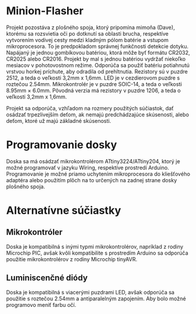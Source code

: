 # Minion-Flasher


Projekt pozostáva z plošného spoja, ktorý pripomína mimoňa (Dave), ktorému sa rozsvietia oči po dotknutí sa oblasti brucha, respektíve vytvorením vodivej cesty medzi kladným pólom batérie a vstupom mikroprocesora. To je predpokladom správnej funkčnosti detekcie dotyku. Napájaný je jednou gombíkovou batériou, ktorá môže byť formátu CR2032, CR2025 alebo CR2016. Projekt by mal s jednou batériou vydržať niekoľko mesiacov v pohotovostnom režime. Odporúča sa použiť batériu potiahnutú vrstvou horkej príchute, aby odradila od prehltnutia. Rezistory sú v puzdre 2512, a teda o veľkosti 3,2mm x 1,6mm. LED je v cezdierovom puzdre s roztečou 2.54mm. Mikrokontrolér je v puzdre SOIC-14, a teda o veľkosti 8.95mm × 6.0mm.
Pôvodná verzia má rezistory v puzdre 1206, a teda o veľkosti 3,2mm x 1,6mm.

Projekt sa odporúča, vzhľadom na rozmery použitých súčiastok, dať osádzať trpezlivejším deťom, ak nemajú predchádzajúce skúsenosti, alebo deťom, ktoré už majú základné skúsenosti. 


# Programovanie dosky
Doska sa má osádzať mikrokontrolérom ATtiny3224/ATtiny204, ktorý je možné programovať v jazyku Wiring, respektíve prostredí Arduino. Programovanie je možné priamo uchytením mikroprocesora do kliešťového adaptéra alebo použitím plôch na to určených na zadnej strane dosky plošného spoja.

# Alternatívne súčiastky

## Mikrokontróler
Doska je kompatibilná s inými typmi mikrokontrolérov, napríklad z rodiny Microchip PIC, avšak kvôli kompatibilite s prostredím Arduino sa odporúča použitie mikrokontrolérov z rodiny Microchip tinyAVR.

## Luminiscenčné diódy
Doska je kompatibilná s viacerými puzdrami LED, avšak odporúča sa použitie s roztečou 2.54mm a antiparalelným zapojením. Aby bolo možné programovo meniť farbu očí.

